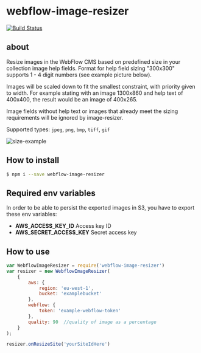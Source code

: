 # webflow-image-resizer

[![Build Status](https://travis-ci.com/expertlead/webflow-image-resizer.svg?branch=master)](https://travis-ci.com/expertlead/webflow-image-resizer)

## about

Resize images in the WebFlow CMS based on predefined size in your collection image help fields. Format for help field sizing "300x300" supports 1 - 4 digit numbers (see example picture below).

Images will be scaled down to fit the smallest constraint, with priority given to width. For example stating with an image 1300x860 and help text of 400x400, the result would be an image of 400x265.

Image fields without help text or images that already meet the sizing requirements will be ignored by image-resizer.

Supported types: `jpeg`, `png`, `bmp`, `tiff`, `gif`

![size-example](https://i.imgur.com/eDF1JEy.png)


## How to install

```bash
$ npm i --save webflow-image-resizer
```

## Required env variables

In order to be able to persist the exported images in S3, you have to export these env variables:
- **AWS_ACCESS_KEY_ID** Access key ID
- **AWS_SECRET_ACCESS_KEY** Secret access key

## How to use

```js
var WebflowImageResizer = require('webflow-image-resizer')
var resizer = new WebflowImageResizer(
    {
        aws: {
            region: 'eu-west-1',
            bucket: 'examplebucket'
        },
        webflow: {
            token: 'example-webflow-token'
        },
        quality: 90  //quality of image as a percentage
    }
);

resizer.onResizeSite('yourSiteIdHere')
```
